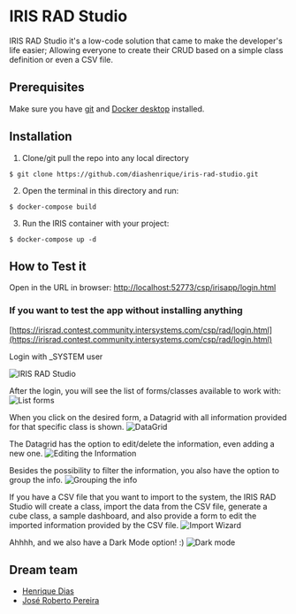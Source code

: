 
# IRIS RAD Studio
IRIS RAD Studio it's a low-code solution that came to make the developer's life easier; Allowing everyone to create their CRUD based on a simple class definition or even a CSV file.  

## Prerequisites
Make sure you have [git](https://git-scm.com/book/en/v2/Getting-Started-Installing-Git) and [Docker desktop](https://www.docker.com/products/docker-desktop) installed.

## Installation

1. Clone/git pull the repo into any local directory

```
$ git clone https://github.com/diashenrique/iris-rad-studio.git
```

2. Open the terminal in this directory and run:

```
$ docker-compose build
```

3. Run the IRIS container with your project:

```
$ docker-compose up -d
```

## How to Test it

Open in the URL in browser: [http://localhost:52773/csp/irisapp/login.html](http://localhost:52773/csp/irisapp/login.html)

### If you want to test the app without installing anything

[https://irisrad.contest.community.intersystems.com/csp/rad/login.html](https://irisrad.contest.community.intersystems.com/csp/rad/login.html)

Login with _SYSTEM user

![IRIS RAD Studio](https://raw.githubusercontent.com/diashenrique/iris-rad-studio/master/images/login.png)

After the login, you will see the list of forms/classes available to work with:
![List forms](https://raw.githubusercontent.com/diashenrique/iris-rad-studio/master/images/ListForms.png)

When you click on the desired form, a Datagrid with all information provided for that specific class is shown.
![DataGrid](https://raw.githubusercontent.com/diashenrique/iris-rad-studio/master/images/DataGrid.png)

The Datagrid has the option to edit/delete the information, even adding a new one.
![Editing the Information](https://raw.githubusercontent.com/diashenrique/iris-rad-studio/master/images/FormEditing.png)

Besides the possibility to filter the information, you also have the option to group the info.
![Grouping the info](https://raw.githubusercontent.com/diashenrique/iris-rad-studio/master/images/Grouping.png)

If you have a CSV file that you want to import to the system, the IRIS RAD Studio will create a class, import the data from the CSV file, generate a cube class, a sample dashboard, and also provide a form to edit the imported information provided by the CSV file.
![Import Wizard](https://raw.githubusercontent.com/diashenrique/iris-rad-studio/master/images/ImportWizard.png)

Ahhhh, and we also have a Dark Mode option! :) 
![Dark mode](https://raw.githubusercontent.com/diashenrique/iris-rad-studio/master/images/DarkMode.png)

## Dream team

- [Henrique Dias](https://community.intersystems.com/user/henrique-dias-2)
- [José Roberto Pereira](https://community.intersystems.com/user/jos%C3%A9-roberto-pereira-0)
  
